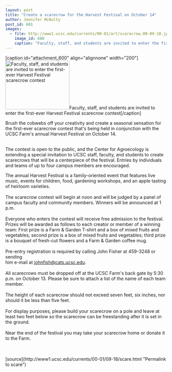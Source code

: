 ```yaml
---
layout: post
title: "Create a scarecrow for the Harvest Festival on October 14"
author: Jennifer McNulty
post_id: 601
images:
  - file: http://www1.ucsc.edu/currents/00-01/art/scarecrow.00-09-18.jpg
    image_id: 600
    caption: "Faculty, staff, and students are invited to enter the first-ever Harvest Festival scarecrow contest"
---
```


[caption id="attachment_600" align="alignnone" width="200"]<a href="http://localhost/mysite/wp-content/uploads/2000/09/scarecrow.00-09-18.jpg"><img class="size-full wp-image-600" src="http://localhost/mysite/wp-content/uploads/2000/09/scarecrow.00-09-18.jpg" alt="Faculty, staff, and students are invited to enter the first-ever Harvest Festival scarecrow contest" width="200" height="153" /></a>Faculty, staff, and students are invited to enter the first-ever Harvest Festival scarecrow contest[/caption]
<p>
  Brush the cobwebs off your creativity and create a seasonal sensation for the first-ever scarecrow contest that's being held in conjunction with the UCSC Farm's annual Harvest Festival on October 14.
</p><br>
The contest is open to the public, and the Center for Agroecology is extending a special invitation to UCSC staff, faculty, and students to create scarecrows that will be a centerpiece of the festival. Entries by individuals and teams of up to four campus members are encouraged.
<p>
  The annual Harvest Festival is a family-oriented event that features live music, events for children, food, gardening workshops, and an apple tasting of heirloom varieties.<br>
  <br>
  The scarecrow contest will begin at noon and will be judged by a panel of campus faculty and community members. Winners will be announced at 1 p.m.<br>
  <br>
  Everyone who enters the contest will receive free admission to the festival. Prizes will be awarded as follows to each creator or member of a winning team: First prize is a Farm &amp; Garden T-shirt and a box of mixed fruits and vegetables; second prize is a box of mixed fruits and vegetables; third prize is a bouquet of fresh-cut flowers and a Farm &amp; Garden coffee mug.<br>
  <br>
  Pre-entry registration is required by calling John Fisher at 459-3248 or sending<br>
  him e-mail at <a href="mailto:johnfish@cats.ucsc.edu">johnfish@cats.ucsc.edu</a>.<br>
  <br>
  All scarecrows must be dropped off at the UCSC Farm's back gate by 5:30 p.m. on October 13. Please be sure to attach a list of the name of each team member.<br>
  <br>
  The height of each scarecrow should not exceed seven feet, six inches, nor should it be less than five feet.<br>
  <br>
  For display purposes, please build your scarecrow on a pole and leave at least two feet below so the scarecrow can be freestanding after it is set in the ground.<br>
  <br>
  Near the end of the festival you may take your scarecrow home or donate it<br>
  to the Farm.<br>
  <br>
  <br>

</p>
[source](http://www1.ucsc.edu/currents/00-01/09-18/scare.html "Permalink to scare")

